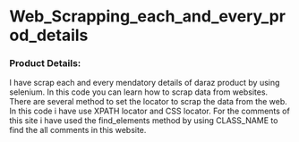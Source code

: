 # Web_Scrapping_each_and_every_prod_details

### Product Details: 
I have scrap each and every mendatory details of daraz product by using selenium. In this code you can learn how to scrap data from websites. There are several method to set the locator to scrap the data from the web. In this code i have use XPATH locator and CSS locator.
For the comments of this site i have used the find_elements method by using CLASS_NAME to find the all comments in this website.
